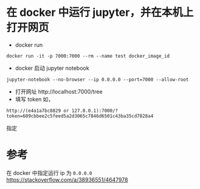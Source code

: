 # 在 docker 中运行 jupyter，并在本机上打开网页

 - docker run
 ```
 docker run -it -p 7000:7000 --rm --name test docker_image_id
 ```
 - docker 启动 jupyter notebook
 ```
 jupyter-notebook --no-browser --ip 0.0.0.0 --port=7000 --allow-root
 ```
 - 打开网址 http://localhost:7000/tree
 - 填写 token
 如，
 ```
 http://(e4a1a7bc8829 or 127.0.0.1):7000/?token=609cbbee2c5feed5a2d3065c7846d6501c43ba35cd7828a4
 ```
 指定

# 参考
在 docker 中指定运行 ip 为 `0.0.0.0` https://stackoverflow.com/a/38936551/4647978

